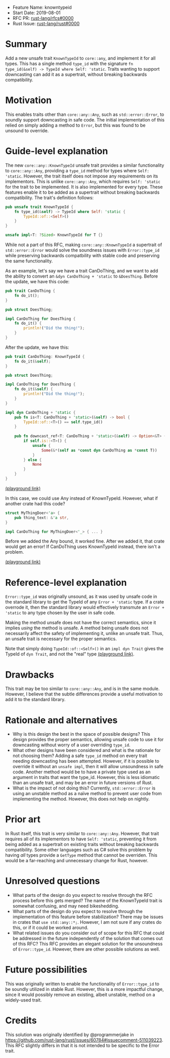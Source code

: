 - Feature Name: knowntypeid
- Start Date: 2019-08-01
- RFC PR: [rust-lang/rfcs#0000](https://github.com/rust-lang/rfcs/pull/0000)
- Rust Issue: [rust-lang/rust#0000](https://github.com/rust-lang/rust/issues/0000)

# Summary
[summary]: #summary

Add a new unsafe trait `KnownTypeId` to `core::any`, and implement it for all types. This has a single method `type_id` with the signature `fn type_id(&self) -> TypeId where Self: 'static`. Traits wanting to support downcasting can add it as a supertrait, without breaking backwards compatibility.

# Motivation
[motivation]: #motivation

This enables traits other than `core::any::Any`, such as `std::error::Error`, to soundly support downcasting in safe code. The initial implementation of this relied on simply adding a method to `Error`, but this was found to be unsound to override.

# Guide-level explanation
[guide-level-explanation]: #guide-level-explanation

The new `core::any::KnownTypeId` unsafe trait provides a similar functionality to `core::any::Any`, providing a `type_id` method for types where `Self: 'static`. However, the trait itself does not impose any requirements on its implementors. This is unlike `core::any::Any`, which requires `Self: 'static` for the trait to be implemented. It is also implemented for every type. These features enable it to be added as a supertrait without breaking backwards compatibility. The trait's definition follows:

```rust
pub unsafe trait KnownTypeId {
    fn type_id(&self) -> TypeId where Self: 'static {
        TypeId::of::<Self>()
    }
}

unsafe impl<T: ?Sized> KnownTypeId for T {}
```

While not a part of this RFC, making `core::any::KnownTypeId` a supertrait of `std::error::Error` would solve the soundness issues with `Error::type_id` while preserving backwards compatbility with stable code and preserving the same functionality.

As an example, let's say we have a trait CanDoThing, and we want to add the ability to convert an `&dyn CanDoThing + 'static` to `&DoesThing`. Before the update, we have this code:

```rust
pub trait CanDoThing {
    fn do_it();
}

pub struct DoesThing;

impl CanDoThing for DoesThing {
    fn do_it() {
        println!("Did the thing!");
    }
}
```

After the update, we have this:


```rust
pub trait CanDoThing: KnownTypeId {
    fn do_it(&self);
}

pub struct DoesThing;

impl CanDoThing for DoesThing {
    fn do_it(&self) {
        println!("Did the thing!");
    }
}

impl dyn CanDoThing + 'static {
    pub fn is<T: CanDoThing + 'static>(&self) -> bool {
        TypeId::of::<T>() == self.type_id()
    }
    
    pub fn downcast_ref<T: CanDoThing + 'static>(&self) -> Option<&T> {
        if self.is::<T>() {
            unsafe {
                Some(&*(self as *const dyn CanDoThing as *const T))
            }
        } else {
            None
        }
    }
}
```

[(playground link)](https://play.rust-lang.org/?version=stable&mode=debug&edition=2018&gist=e22051b728be0fe9cad61a51fb8d2f49)

In this case, we could use Any instead of KnownTypeId. However, what if another crate had this code?

```rust
struct MyThingDoer<'a> {
    pub thing_text: &'a str,
}

impl CanDoThing for MyThingDoer<'_> { ... }
```

Before we added the Any bound, it worked fine. After we added it, that crate would get an error! If CanDoThing uses KnownTypeId instead, there isn't a problem.

[(playground link)](https://play.rust-lang.org/?version=stable&mode=debug&edition=2018&gist=6fff1e3fd5c1e6334b253aa22dd98bca)

# Reference-level explanation
[reference-level-explanation]: #reference-level-explanation

`Error::type_id` was originally unsound, as it was used by unsafe code in the standard library to get the TypeId of any `Error + 'static` type. If a crate overrode it, then the standard library would effectively transmute an `Error + 'static` to any type chosen by the user in safe code.

Making the method unsafe does not have the correct semantics, since it implies *using* the method is unsafe. A method being unsafe does not necessarily affect the safety of implementing it, unlike an unsafe trait. Thus, an unsafe trait is necessary for the proper semantics.

Note that simply doing `TypeId::of::<Self>()` in an `impl dyn Trait` gives the TypeId of `dyn Trait`, and not the "real" type [(playground link)](https://play.rust-lang.org/?version=stable&mode=debug&edition=2018&gist=da9811b06256cd4b00e156aaf035be28).

# Drawbacks
[drawbacks]: #drawbacks

This trait may be too similar to `core::any::Any`, and is in the same module. However, I believe that the subtle differences provide a useful motivation to add it to the standard library.

# Rationale and alternatives
[rationale-and-alternatives]: #rationale-and-alternatives

- Why is this design the best in the space of possible designs? This design provides the proper semantics, allowing unsafe code to use it for downcasting without worry of a user overriding `type_id`.
- What other designs have been considered and what is the rationale for not choosing them? Adding a safe `type_id` method on every trait needing downcasting has been attempted. However, if it is possible to override it without an `unsafe impl`, then it will allow unsoundness in safe code. Another method would be to have a private type used as an argument in traits that want the type_id. However, this is less idiomatic than an unsafe trait, and may be an error in future versions of Rust.
- What is the impact of not doing this? Currently, `std::error::Error` is using an unstable method as a naïve method to prevent user code from implementing the method. However, this does not help on nightly.

# Prior art
[prior-art]: #prior-art

In Rust itself, this trait is very similar to `core::any::Any`. However, that trait requires all of its implementors to have `Self: 'static`, preventing it from being added as a supertrait on existing traits without breaking backwards compatibility. Some other languages such as C# solve this problem by having *all* types provide a `GetType` method that cannot be overriden. This would be a far-reaching and unnecessary change for Rust, however.

# Unresolved questions
[unresolved-questions]: #unresolved-questions

- What parts of the design do you expect to resolve through the RFC process before this gets merged? The name of the KnownTypeId trait is somewhat confusing, and may need bikeshedding.
- What parts of the design do you expect to resolve through the implementation of this feature before stabilization? There may be issues in crates that `use std::any::*;`. However, I am not sure if any crates do this, or if it could be worked around.
- What related issues do you consider out of scope for this RFC that could be addressed in the future independently of the solution that comes out of this RFC? This RFC provides an elegant solution for the unsoundness of `Error::type_id`. However, there are other possible solutions as well.

# Future possibilities
[future-possibilities]: #future-possibilities

This was originally written to enable the functionality of `Error::type_id` to be soundly utilized in stable Rust. However, this is a more impactful change, since it would possibly remove an existing, albeit unstable, method on a widely-used trait.

# Credits
[credits]: #credits

This solution was originally identified by @programmerjake in https://github.com/rust-lang/rust/issues/60784#issuecomment-511039223. This RFC slightly differs in that it is not intended to be specific to the Error trait.
